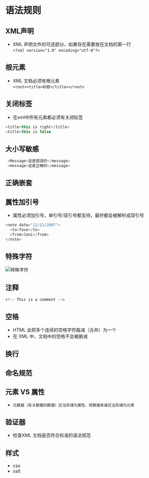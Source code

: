 # 语法规则

## XML声明
  - XML 声明文件的可选部分，如果存在需要放在文档的第一行  
  `<?xml version="1.0" encoding="utf-8"?>`

## 根元素
  - XML 文档必须有根元素  
  `<root><title>标题</title></root>`

## 关闭标签
  - 在xml中所有元素都必须有关闭标签
  ```java
  <title>this is right</title>
  <title>this is false
  ```

## 大小写敏感
   ```java
    <Message>这是错误的</message>
    <message>这是正确的</message>
   ```

## 正确嵌套

## 属性加引号
  - 属性必须加引号，单引号/双引号都支持，最终都会被解析成双引号
  ```java
  <note date="12/11/2007">
    <to>Tove</to>
    <from>Jani</from>
  </note>
  ```

## 特殊字符
  ![特殊字符](/img/xml01.png)

## 注释
  `<!-- This is a comment -->`

## 空格
  - HTML 会把多个连续的空格字符裁减（合并）为一个
  - 在 XML 中，文档中的空格不会被删减

## 换行

## 命名规范

## 元素 VS 属性
  - `元数据（有关数据的数据）应当存储为属性，而数据本身应当存储为元素`

## 验证器
  - 检查XML 文档是否符合标准的语法规范

## 样式
  - css
  - xslt